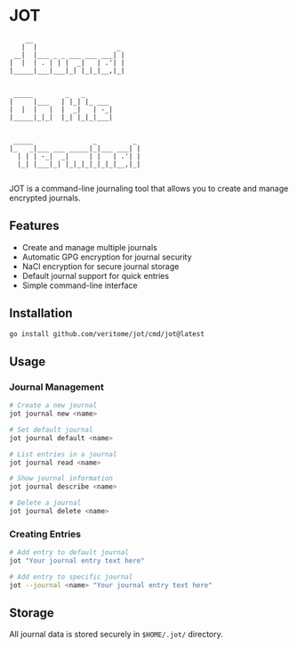 # JOT
```
    __                                  
   |  |                    _     
 __|  |___ _ _ ___ ___ ___| |    
|  |  | . | | |  _|   | .'| |    
|_____|___|___|_| |_|_|__,|_|    
                                 
                                 
 _____        _   _              
|     |___   | |_| |_ ___        
|  |  |   |  |  _|   | -_|       
|_____|_|_|  |_| |_|_|___|       
                                 
                                 
 _____               _         _ 
|_   _|___ ___ _____|_|___ ___| |
  | | | -_|  _|     | |   | .'| |
  |_| |___|_| |_|_|_|_|_|_|__,|_|
                                 
```

JOT is a command-line journaling tool that allows you to create and manage encrypted journals.

## Features

- Create and manage multiple journals
- Automatic GPG encryption for journal security
- NaCl encryption for secure journal storage
- Default journal support for quick entries
- Simple command-line interface

## Installation

```bash
go install github.com/veritome/jot/cmd/jot@latest
```

## Usage

### Journal Management

```bash
# Create a new journal
jot journal new <name>

# Set default journal
jot journal default <name>

# List entries in a journal
jot journal read <name>

# Show journal information
jot journal describe <name>

# Delete a journal
jot journal delete <name>
```

### Creating Entries

```bash
# Add entry to default journal
jot "Your journal entry text here"

# Add entry to specific journal
jot --journal <name> "Your journal entry text here"
```

## Storage

All journal data is stored securely in `$HOME/.jot/` directory. 